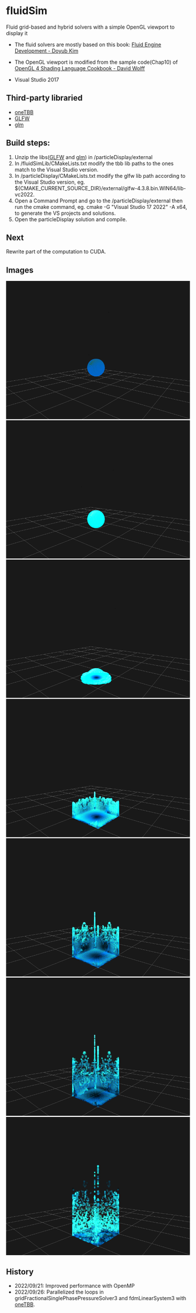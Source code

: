 # fluidSim
Fluid grid-based and hybrid solvers with a simple OpenGL viewport to display it

- The fluid solvers are mostly based on this book: [Fluid Engine Development - Doyub Kim](https://www.amazon.ca/Fluid-Engine-Development-Doyub-Kim/dp/1498719929/ref=tmm_hrd_swatch_0?_encoding=UTF8&qid=1662332845&sr=1-1)

- The OpenGL viewport is modified from the sample code(Chap10) of [OpenGL 4 Shading Language Cookbook - David Wolff](https://www.amazon.ca/OpenGL-Shading-Language-Cookbook-high-quality-ebook/dp/B07HXYJ9VT)

- Visual Studio 2017

## Third-party libraried 
- [oneTBB](https://github.com/oneapi-src/oneTBB)
- [GLFW](https://www.glfw.org/)
- [glm](https://github.com/g-truc/glm)

## Build steps:
1. Unzip the libs([GLFW](https://www.glfw.org/) and [glm](https://github.com/g-truc/glm)) in /particleDisplay/external
2. In /fluidSimLib/CMakeLists.txt modify the tbb lib paths to the ones match to the Visual Studio version. 
3. In /particleDisplay/CMakeLists.txt modify the glfw lib path according to the Visual Studio version, eg. ${CMAKE_CURRENT_SOURCE_DIR}/external/glfw-4.3.8.bin.WIN64/lib-vc2022.
5. Open a Command Prompt and go to the /particleDisplay/external then run the cmake command, eg. cmake -G "Visual Studio 17 2022" -A x64, to generate the VS projects and solutions.
6. Open the particleDisplay solution and compile.

## Next
Rewrite part of the computation to CUDA.

## Images
![alt text](https://github.com/tzungda/fluidSim/blob/main/outputImages/outputImage.0006.png)
![alt text](https://github.com/tzungda/fluidSim/blob/main/outputImages/outputImage.0018.png)
![alt text](https://github.com/tzungda/fluidSim/blob/main/outputImages/outputImage.0028.png)
![alt text](https://github.com/tzungda/fluidSim/blob/main/outputImages/outputImage.0038.png)
![alt text](https://github.com/tzungda/fluidSim/blob/main/outputImages/outputImage.0045.png)
![alt text](https://github.com/tzungda/fluidSim/blob/main/outputImages/outputImage.0051.png)
![alt text](https://github.com/tzungda/fluidSim/blob/main/outputImages/outputImage.0067.png)

## History
- 2022/09/21: Improved performance with OpenMP
- 2022/09/26: Parallelized the loops in gridFractionalSinglePhasePressureSolver3 and fdmLinearSystem3 with [oneTBB](https://github.com/oneapi-src/oneTBB).
